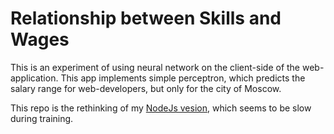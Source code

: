 # Relationship between Skills and Wages

This is an experiment of using neural network on the client-side of the web-application. This app implements simple perceptron, which predicts the salary range for web-developers, but only for the city of Moscow.

This repo is the rethinking of my [NodeJs vesion](https://github.com/AxelUser/Relationship-between-Skills-and-Wages), which seems to be slow during training.